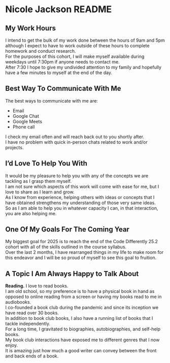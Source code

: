 # Nicole Jackson README

## My Work Hours

I intend to get the bulk of my work done between the hours of 9am and 5pm although I expect to have to work outside of these hours to complete homework and conduct research.  
For the purposes of this cohort, I will make myself available during weekdays until 7:30pm if anyone needs to contact me.  
After 7:30 I hope to give my undivided attention to my family and hopefully have a few minutes to myself at the end of the day.

## Best Way To Communicate With Me

The best ways to communicate with me are:

- Email  
- Google Chat  
- Google Meets  
- Phone call  

I check my email often and will reach back out to you shortly after.  
I have no problem with quick in-person chats related to work and/or projects.

## I’d Love To Help You With

It would be my pleasure to help you with any of the concepts we are tackling as I grasp them myself.  
I am not sure which aspects of this work will come with ease for me, but I love to share as I learn and grow.  
As I know from experience, helping others with ideas or concepts that I have obtained strengthens my understanding of those very same ideas.  
So as I am able to help you in whatever capacity I can, in that interaction, you are also helping me.

## One Of My Goals For The Coming Year

My biggest goal for 2025 is to reach the end of the Code Differently 25.2 cohort with all of the skills outlined in the course syllabus.  
Over the last 2 months, I have rearranged things in my life to make room for this endeavor and I will be so proud of myself to see this goal to fruition.

## A Topic I Am Always Happy to Talk About

**Reading.** I love to read books.  
I am old school, so my preference is to have a physical book in hand as opposed to online reading from a screen or having my books read to me in audiobooks.  
I co-founded a book club during the pandemic and since its inception we have read over 30 books.  
In addition to book club books, I also have a running list of books that I tackle independently.  
For a long time, I gravitated to biographies, autobiographies, and self-help books.  
My book club interactions have exposed me to different genres that I now enjoy.  
It is amazing just how much a good writer can convey between the front and back ends of a book.
